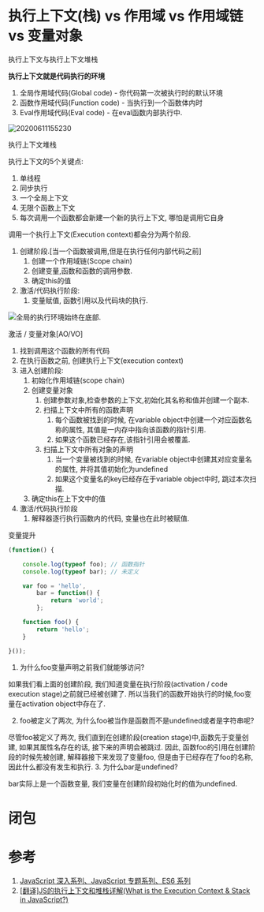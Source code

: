 

# 执行上下文(栈) vs 作用域 vs 作用域链 vs 变量对象

执行上下文与执行上下文堆栈

**执行上下文就是代码执行的环境**

1. 全局作用域代码(Global code) - 你代码第一次被执行时的默认环境
2. 函数作用域代码(Function code) - 当执行到一个函数体内时
3. Eval作用域代码(Eval code) - 在eval函数内部执行中.

![20200611155230](http://oss.ipanda.site/markdown/20200611155230.png)


执行上下文堆栈

执行上下文的5个关键点:

1. 单线程
2. 同步执行
3. 一个全局上下文
4. 无限个函数上下文
5. 每次调用一个函数都会新建一个新的执行上下文, 哪怕是调用它自身

调用一个执行上下文(Execution context)都会分为两个阶段.

1. 创建阶段.[当一个函数被调用,但是在执行任何内部代码之前]
   1. 创建一个作用域链(Scope chain)
   2. 创建变量,函数和函数的调用参数.
   3. 确定this的值
2. 激活/代码执行阶段:
   1. 变量赋值, 函数引用以及代码块的执行.

![全局的执行环境始终在底部.](http://oss.ipanda.site/markdown/20200611155505.png)

激活 / 变量对象[AO/VO]

1. 找到调用这个函数的所有代码
2. 在执行函数之前, 创建执行上下文(execution context)
3. 进入创建阶段:
   1. 初始化作用域链(scope chain)
   2. 创建变量对象
      1.  创建参数对象,检查参数的上下文,初始化其名称和值并创建一个副本.
      2. 扫描上下文中所有的函数声明
         1. 每个函数被找到的时候, 在variable object中创建一个对应函数名称的属性, 其值是一内存中指向该函数的指针引用.
         2. 如果这个函数已经存在,该指针引用会被覆盖.
      3.  扫描上下文中所有对象的声明
          1.  当一个变量被找到的时候, 在variable object中创建其对应变量名的属性, 并将其值初始化为undefined
          2. 如果这个变量名的key已经存在于variable object中时, 跳过本次扫描.
   3. 确定this在上下文中的值
4. 激活/代码执行阶段
   1. 解释器逐行执行函数内的代码, 变量也在此时被赋值.

变量提升

```javascript
(function() {

    console.log(typeof foo); // 函数指针
    console.log(typeof bar); // 未定义

    var foo = 'hello',
        bar = function() {
            return 'world';
        };

    function foo() {
        return 'hello';
    }

}());​
```

1. 为什么foo变量声明之前我们就能够访问?

如果我们看上面的创建阶段, 我们知道变量在执行阶段(activation / code execution stage)之前就已经被创建了. 所以当我们的函数开始执行的时候,foo变量在activation object中存在了.

2. foo被定义了两次, 为什么foo被当作是函数而不是undefined或者是字符串呢?

尽管foo被定义了两次, 我们直到在创建阶段(creation stage)中,函数先于变量创建, 如果其属性名存在的话, 接下来的声明会被跳过.
因此, 函数foo的引用在创建阶段的时候先被创建, 解释器接下来发现了变量foo, 但是由于已经存在了foo的名称,因此什么都没有发生和执行.
3. 为什么bar是undefined?

bar实际上是一个函数变量, 我们变量在创建阶段初始化时的值为undefined.


# 闭包



# 参考

1. [JavaScript 深入系列、JavaScript 专题系列、ES6 系列](https://github.com/mqyqingfeng/Blog)
2. [[翻译]JS的执行上下文和堆栈详解(What is the Execution Context & Stack in JavaScript?)](https://pjf.name/blogs/what-is-execution-context-and-stack-in-javascript.html)